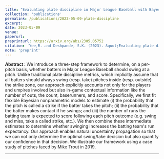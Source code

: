 ```yaml
---
title: "Evaluating plate discipline in Major League Baseball with Bayesian additive regression trees"
collection: 'publications'
permalink: /publications/2023-05-09-plate-discipline
excerpt: 
date: 2023-05-09
venue:
paperurl: 
preprinturl: https://arxiv.org/abs/2305.05752
citation: 'Yee,R. and Deshpande, S.K. (2023). &quot;Evaluating plate discipline in Major League Baseball with Bayesian additive regression trees.&quot;'
note: 'preprint'
---
```


<b> Abstract </b> : 
We introduce a three-step framework to determine, on a per-pitch basis, whether batters in Major League Baseball should swing at a pitch. 
Unlike traditional plate discipline metrics, which implicitly assume that all batters should always swing (resp. take) pitches inside (resp. outside) the strike zone, our approach explicitly accounts not only for the players and umpires involved but also in-game contextual information like the number of outs, the count, baserunners, and score. 
Specifically, we first fit flexible Bayesian nonparametric models to estimate (i) the probability that the pitch is called a strike if the batter takes the pitch; (ii) the probability that the batter makes contact if he swings; and (iii) the number of runs the batting team is expected to score following each pitch outcome (e.g. swing and miss, take a called strike, etc.). 
We then combine these intermediate estimates to determine whether swinging increases the batting team's run expectancy. Our approach enables natural uncertainty propagation so that we can not only determine the optimal swing/take decision but also quantify our confidence in that decision. 
We illustrate our framework using a case study of pitches faced by Mike Trout in 2019.


---



